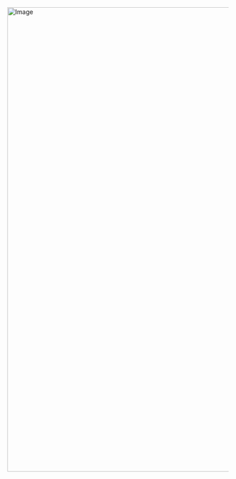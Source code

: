 <img width="1058" alt="Image" src="https://github.com/user-attachments/assets/978b3013-e0db-46bb-b175-738fb1fea636" />
